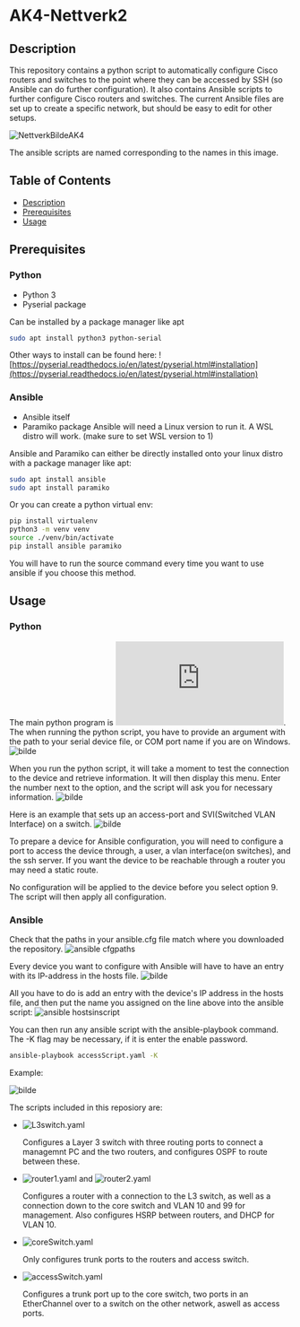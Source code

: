 # AK4-Nettverk2

## Description
This repository contains a python script to automatically configure Cisco routers and switches to the point where they can be accessed by SSH (so Ansible can do further configuration).
It also contains Ansible scripts to further configure Cisco routers and switches. The current Ansible files are set up to create a specific network, but should be easy to edit for other setups.

![NettverkBildeAK4](https://github.com/user-attachments/assets/0be62baa-86c6-4df0-b500-a0e93055036c)

The ansible scripts are named corresponding to the names in this image.

## Table of Contents
- [Description](#description)
- [Prerequisites](#prerequisites)
- [Usage](#usage)

## Prerequisites
### Python
- Python 3
- Pyserial package

Can be installed by a package manager like apt
```bash
sudo apt install python3 python-serial
```
Other ways to install can be found here: ![https://pyserial.readthedocs.io/en/latest/pyserial.html#installation](https://pyserial.readthedocs.io/en/latest/pyserial.html#installation)

### Ansible
- Ansible itself
- Paramiko package
Ansible will need a Linux version to run it. A WSL distro will work. (make sure to set WSL version to 1)

Ansible and Paramiko can either be directly installed onto your linux distro with a package manager like apt:
```bash
sudo apt install ansible
sudo apt install paramiko
```

Or you can create a python virtual env:
```bash
pip install virtualenv
python3 -m venv venv
source ./venv/bin/activate
pip install ansible paramiko
```
You will have to run the source command every time you want to use ansible if you choose this method.

## Usage

### Python
The main python program is ![setupSSH.py](https://github.com/Dan-Amu/AK4-Nettverk2/blob/main/python/setupSSH.py).
The when running the python script, you have to provide an argument with the path to your serial device file, or COM port name if you are on Windows.
![bilde](https://github.com/user-attachments/assets/cb8da34f-e488-4034-ba4b-d73ae0e20fa6)

When you run the python script, it will take a moment to test the connection to the device and retrieve information.
It will then display this menu. Enter the number next to the option, and the script will ask you for necessary information.
![bilde](https://github.com/user-attachments/assets/b12f1b72-b2ab-4669-a852-fdf9b3a4683e)


Here is an example that sets up an access-port and SVI(Switched VLAN Interface) on a switch.
![bilde](https://github.com/user-attachments/assets/55457f5f-7d6f-4341-941f-c38d6e306aab)

To prepare a device for Ansible configuration, you will need to configure a port to access the device through, a user, a vlan interface(on switches), and the ssh server.
If you want the device to be reachable through a router you may need a static route.

No configuration will be applied to the device before you select option 9.
The script will then apply all configuration.

### Ansible

Check that the paths in your ansible.cfg file match where you downloaded the repository.
![ansible cfgpaths](https://github.com/user-attachments/assets/c4bfe476-106b-4a72-95fb-343936fcab02)


Every device you want to configure with Ansible will have to have an entry with its IP-address in the hosts file.
![bilde](https://github.com/user-attachments/assets/bcc448e4-2801-4c7b-ae90-694f5b7350f1)

All you have to do is add an entry with the device's IP address in the hosts file, and then put the name you assigned on the line above into the ansible script:
![ansible hostsinscript](https://github.com/user-attachments/assets/88e6f8f0-d9dc-4f4c-b537-b1f3e77b8423)

You can then run any ansible script with the ansible-playbook command. 
The -K flag may be necessary, if it is enter the enable password.
```bash
ansible-playbook accessScript.yaml -K
```
Example:

![bilde](https://github.com/user-attachments/assets/49f80bd7-3056-4881-b1d5-a0c0015877a1)


The scripts included in this reposiory are:
- ![L3switch.yaml](https://github.com/Dan-Amu/AK4-Nettverk2/blob/main/ansible/L3switch.yaml)

  Configures a Layer 3 switch with three routing ports to connect a managemnt PC and the two routers, and configures OSPF to route between these.
  
- ![router1.yaml](https://github.com/Dan-Amu/AK4-Nettverk2/blob/main/ansible/router1.yaml) and ![router2.yaml](https://github.com/Dan-Amu/AK4-Nettverk2/blob/main/ansible/router2.yaml)

  Configures a router with a connection to the L3 switch, as well as a connection down to the core switch and VLAN 10 and 99 for management. Also configures HSRP between routers, and DHCP for VLAN 10.
  
- ![coreSwitch.yaml](https://github.com/Dan-Amu/AK4-Nettverk2/blob/main/ansible/coreSwitch.yaml)

  Only configures trunk ports to the routers and access switch.

- ![accessSwitch.yaml](https://github.com/Dan-Amu/AK4-Nettverk2/blob/main/ansible/accessSwitch.yaml)

  Configures a trunk port up to the core switch, two ports in an EtherChannel over to a switch on the other network, aswell as access ports.
